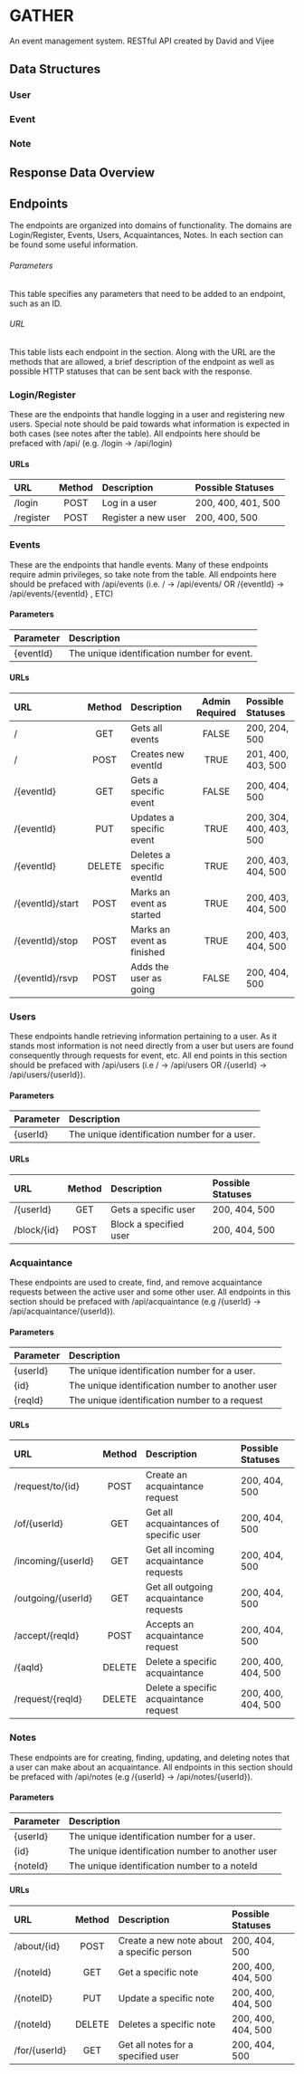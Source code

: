 # GATHER
An event management system.
RESTful API created by David and Vijee

## Data Structures

### User

### Event

### Note

## Response Data Overview

## Endpoints
The endpoints are organized into domains of functionality.  The domains are Login/Register, Events, Users, Acquaintances, Notes. In each section can be found some useful information.
###### Parameters
This table specifies any parameters that need to be added to an endpoint, such as an ID.
###### URL
This table lists each endpoint in the section. Along with the URL are the methods that are allowed, a brief description of the endpoint as well as possible HTTP statuses that can be sent back with the response.

### Login/Register
These are the endpoints that handle logging in a user and registering new users.  Special note should be paid towards what information is expected in both cases (see notes after the table). All endpoints here should be prefaced with /api/ (e.g. /login -> /api/login)

#### URLs
| URL       | Method  | Description          | Possible Statuses  |
|:----------|:-------:|:---------------------|:-------------------|
| /login    | POST    | Log in a user        | 200, 400, 401, 500 |
| /register | POST    | Register a new user  | 200, 400, 500      |

### Events
These are the endpoints that handle events. Many of these endpoints require admin privileges, so take note from the table. All endpoints here should be prefaced with /api/events (i.e. / -> /api/events/ OR /{eventId} -> /api/events/{eventId} , ETC)

#### Parameters
|Parameter | Description                                    |
|:---------|:-----------------------------------------------|
| {eventId}| The unique identification number for event.    |

#### URLs
| URL               | Method  | Description                 | Admin Required | Possible Statuses       |
|:------------------|:-------:|:----------------------------|:--------------:|:------------------------|
| /                 | GET     | Gets all events             | FALSE          | 200, 204, 500           |
| /                 | POST    | Creates new eventId         | TRUE           | 201, 400, 403, 500      |
| /{eventId}        | GET     | Gets a specific event       | FALSE          | 200, 404, 500           |
| /{eventId}        | PUT     | Updates a specific event    | TRUE           | 200, 304, 400, 403, 500 |
| /{eventId}        | DELETE  | Deletes a specific eventId  | TRUE           | 200, 403, 404, 500      |
| /{eventId}/start  | POST    | Marks an event as started   | TRUE           | 200, 403, 404, 500      |
| /{eventId}/stop   | POST    | Marks an event as finished  | TRUE           | 200, 403, 404, 500      |
| /{eventId}/rsvp   | POST    | Adds the user as going      | FALSE          | 200, 404, 500           |

<!-- #### Payload
| URL               | Status  | Payload  |
|:------------------|:--------|:---------|
| /                 | 200     | [Event]  |
| /{eventId}        | 200     | Event    |

NOTE: for all HTTP statuses that are not 200, the payload will be an array of error messages that may be displayed or used. -->

### Users
These endpoints handle retrieving information pertaining to a user.  As it stands most information is not need directly from a user but users are found consequently through requests for event, etc. All end points in this section should be prefaced with /api/users (i.e / -> /api/users OR /{userId} -> /api/users/{userId}).

#### Parameters
|Parameter | Description                                    |
|:---------|:-----------------------------------------------|
| {userId} | The unique identification number for a user.   |

#### URLs
| URL                | Method  | Description            | Possible Statuses |
|:-------------------|:-------:|:-----------------------|:------------------|
| /{userId}          | GET     | Gets a specific user   | 200, 404, 500     |
| /block/{id}        | POST    | Block a specified user | 200, 404, 500     |

<!-- #### Payload
| URL        | Status | Payload   |
|:-----------|:------:|:----------|
| /{userId}  | 200    | User      |

NOTE: for all HTTP statuses that are not 200, the payload will be an array of error messages that may be displayed or used. -->


### Acquaintance
These endpoints are used to create, find, and remove acquaintance requests between the active user and some other user. All endpoints in this section should be prefaced with /api/acquaintance (e.g /{userId} -> /api/acquaintance/{userId}).

#### Parameters
|Parameter | Description                                      |
|:---------|:-------------------------------------------------|
| {userId} | The unique identification number for a user.     |
| {id}     | The unique identification number to another user |
| {reqId}  | The unique identification number to a request    |

#### URLs
| URL                | Method  | Description                                     | Possible Statuses      |      
|:-------------------|:-------:|:------------------------------------------------|:-----------------------|
| /request/to/{id}   | POST    | Create an acquaintance request                  | 200, 404, 500          |
| /of/{userId}       | GET     | Get all acquaintances of specific user          | 200, 404, 500          |
| /incoming/{userId} | GET     | Get all incoming acquaintance requests          | 200, 404, 500          |
| /outgoing/{userId} | GET     | Get all outgoing acquaintance requests          | 200, 404, 500          |
| /accept/{reqId}    | POST    | Accepts an acquaintance request                 | 200, 404, 500          |
| /{aqId}            | DELETE  | Delete a specific acquaintance                  | 200, 400, 404, 500     |
| /request/{reqId}   | DELETE  | Delete a specific acquaintance request          | 200, 400, 404, 500     |

<!-- #### Payload
| URL                 | Status | Payload   | Description                                                                |
|:--------------------|:------:|:----------|:---------------------------------------------------------------------------|
| /of/{userId}        | 200    | [User]    | An array of all users that are acquaintances of the specific user          |
| /incoming/{userId}  | 200    | [User]    | An array of users who are requesting an acquaintance with a specific user  |
| /outgoing/{userId}  | 200    | [User]    | An array of users currently being requested by a specific user             |

NOTE: for all HTTP statuses that are not 200, the payload will be an array of error messages that may be displayed or used. -->

### Notes
These endpoints are for creating, finding, updating, and deleting notes that a user can make about an acquaintance. All endpoints in this section should be prefaced with /api/notes (e.g /{userId} -> /api/notes/{userId}).

#### Parameters
|Parameter | Description                                      |
|:---------|:-------------------------------------------------|
| {userId} | The unique identification number for a user.     |
| {id}     | The unique identification number to another user |
| {noteId} | The unique identification number to a noteId     |

#### URLs
| URL              | Method  | Description                               | Possible Statuses  |
|:-----------------|:-------:|:------------------------------------------|:-------------------|
| /about/{id}      | POST    | Create a new note about a specific person | 200, 404, 500      |
| /{noteId}        | GET     | Get a specific note                       | 200, 400, 404, 500 |
| /{noteID}        | PUT     | Update a specific note                    | 200, 400, 404, 500 |
| /{noteId}        | DELETE  | Deletes a specific note                   | 200, 400, 404, 500 |
| /for/{userId}    | GET     | Get all notes for a specified user        | 200, 404, 500      |

<!-- #### Payload
| URL           | Status | Payload   |
|:--------------|:------:|:----------|
| /{noteId}     | 200    | Note      |
| /for/{userId} | 200    | [Note]    |

NOTE: for all HTTP statuses that are not 200, the payload will be an array of error messages that may be displayed or used. -->
